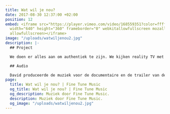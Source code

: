 ```yaml
---
title: Wat wil je nou?
date: 2017-08-30 12:37:00 +02:00
position: 12
embed: <iframe src="https://player.vimeo.com/video/168559351?color=ffffff&title=0&byline=0&portrait=0"
  width="640" height="360" frameborder="0" webkitallowfullscreen mozallowfullscreen
  allowfullscreen></iframe>
image: "/uploads/watwiljenou2.jpg"
description: |-
  ## Project

  We doen er alles aan om authentiek te zijn. We kijken reality TV met echte mensen, we laten op Facebook zien hoe uniek we zijn en willen boven alles vooral onszelf zijn. We denken hierbij volledig vrij te zijn, maar is dat wel zo? Kunnen we spreken van authenticiteit als iedereen het nastreeft? ‘Wat wil je nou?’ onderzoekt met film, interviews en essays de obsessie naar één van de meest uitgeholde begrippen van deze tijd: Authenticiteit. De film werd genomineerd voor beste Groninger Film 2016 en was onder andere te zien op het Noordelijk Filmfestival in Leeuwarden. Bekijk de volledige film op de <a href="http://www.watwiljenou.nl" target="_blank">website</a>.

  ## Audio

  David produceerde de muziek voor de documentaire en de trailer van deze film. Bij het componeren van de onconventionele soundtrack hanteerde hij strenge regels; zo werkte hij de hele film met één muzikaal thema gebaseerd op het intro van “Le Sacre Du Printemps” van Igor Stravinsky. Hij gebruikte een piano als slaginstrument, als een van de middelen om een eigenzinnig geluid te creëren.
page:
  title: Wat wil je nou? | Fine Tune Music
  og_title: Wat wil je nou? | Fine Tune Music
  og_description: Muziek door Fine Tune Music.
  description: Muziek door Fine Tune Music.
  og_image: "/uploads/watwiljenou2.jpg"
---
```


